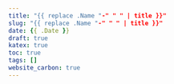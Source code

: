 ```yaml
---
title: "{{ replace .Name "-" " " | title }}"
slug: "{{ replace .Name "-" " " | title }}"
date: {{ .Date }}
draft: true
katex: true
toc: true
tags: []
website_carbon: true
---
```


